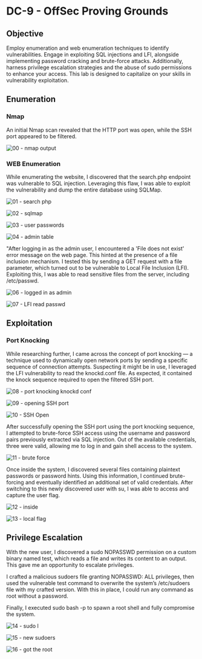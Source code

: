 # DC-9 - OffSec Proving Grounds

## Objective
Employ enumeration and web enumeration techniques to identify vulnerabilities. Engage in exploiting SQL injections and LFI, alongside implementing password cracking and brute-force attacks. Additionally, harness privilege escalation strategies and the abuse of sudo permissions to enhance your access. This lab is designed to capitalize on your skills in vulnerability exploitation.

## Enumeration
### Nmap
An initial Nmap scan revealed that the HTTP port was open, while the SSH port appeared to be filtered.

![00 - nmap output](https://github.com/user-attachments/assets/7fe410f6-6491-4b98-86ea-9ec3154c8c51)

### WEB Enumeration

While enumerating the website, I discovered that the search.php endpoint was vulnerable to SQL injection. Leveraging this flaw, I was able to exploit the vulnerability and dump the entire database using SQLMap.

![01 - search php](https://github.com/user-attachments/assets/93a89f90-b440-4309-913d-b06293a4ce55)

![02 - sqlmap](https://github.com/user-attachments/assets/3b7a24aa-a15d-44e8-bf08-f971fbbd7c88)

![03 - user passwords](https://github.com/user-attachments/assets/571f5bd7-2afd-4308-b52d-dc225e84df07)

![04 - admin table](https://github.com/user-attachments/assets/c73026ec-c13f-4d95-b4a0-a740d24510fd)

"After logging in as the admin user, I encountered a 'File does not exist' error message on the web page. This hinted at the presence of a file inclusion mechanism. I tested this by sending a GET request with a file parameter, which turned out to be vulnerable to Local File Inclusion (LFI). Exploiting this, I was able to read sensitive files from the server, including /etc/passwd.

![06 - logged in as admin](https://github.com/user-attachments/assets/8937fece-6db0-4b6a-84a5-711c54b2fcd7)

![07 - LFI read passwd](https://github.com/user-attachments/assets/1d1af924-3b2a-4924-8250-abd139b6eff6)

## Exploitation
### Port Knocking
While researching further, I came across the concept of port knocking — a technique used to dynamically open network ports by sending a specific sequence of connection attempts. Suspecting it might be in use, I leveraged the LFI vulnerability to read the knockd.conf file. As expected, it contained the knock sequence required to open the filtered SSH port.

![08 - port knocking knockd conf ](https://github.com/user-attachments/assets/08bb4fc8-088a-4190-8ad5-1d4fa1e689a7)

![09 - opening SSH port](https://github.com/user-attachments/assets/19a75c04-2f19-4278-b262-279f94b4fa5d)

![10 - SSH Open](https://github.com/user-attachments/assets/a08a713d-bb94-4613-8ab0-aa87ceab4a09)

After successfully opening the SSH port using the port knocking sequence, I attempted to brute-force SSH access using the username and password pairs previously extracted via SQL injection. Out of the available credentials, three were valid, allowing me to log in and gain shell access to the system.

![11 - brute force](https://github.com/user-attachments/assets/2a5afd87-f273-42cf-9045-432a5141f52e)

Once inside the system, I discovered several files containing plaintext passwords or password hints. Using this information, I continued brute-forcing and eventually identified an additional set of valid credentials. After switching to this newly discovered user with su, I was able to access and capture the user flag.

![12 - inside](https://github.com/user-attachments/assets/0c6e368e-282a-41de-9b46-1fe67dfd1bdc)

![13 - local flag](https://github.com/user-attachments/assets/f238696a-87c4-452c-8610-4ba314648847)

## Privilege Escalation
With the new user, I discovered a sudo NOPASSWD permission on a custom binary named test, which reads a file and writes its content to an output. This gave me an opportunity to escalate privileges.

I crafted a malicious sudoers file granting NOPASSWD: ALL privileges, then used the vulnerable test command to overwrite the system’s /etc/sudoers file with my crafted version. With this in place, I could run any command as root without a password.

Finally, I executed sudo bash -p to spawn a root shell and fully compromise the system.

![14 - sudo l](https://github.com/user-attachments/assets/78eb081c-550b-4c5b-a550-006e8964cbf9)

![15 - new sudoers](https://github.com/user-attachments/assets/c8ba0c7d-5b7b-4050-b0d4-2f22dd121851)

![16 - got the root](https://github.com/user-attachments/assets/f95324df-f33d-4b17-8651-9d4aab22c7dd)
